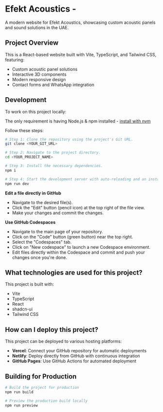 # Efekt Acoustics -

A modern website for Efekt Acoustics, showcasing custom acoustic panels and sound solutions in the UAE.

## Project Overview

This is a React-based website built with Vite, TypeScript, and Tailwind CSS, featuring:
- Custom acoustic panel solutions
- Interactive 3D components
- Modern responsive design
- Contact forms and WhatsApp integration

## Development

To work on this project locally:

The only requirement is having Node.js & npm installed - [install with nvm](https://github.com/nvm-sh/nvm#installing-and-updating)

Follow these steps:

```sh
# Step 1: Clone the repository using the project's Git URL.
git clone <YOUR_GIT_URL>

# Step 2: Navigate to the project directory.
cd <YOUR_PROJECT_NAME>

# Step 3: Install the necessary dependencies.
npm i

# Step 4: Start the development server with auto-reloading and an instant preview.
npm run dev
```

**Edit a file directly in GitHub**

- Navigate to the desired file(s).
- Click the "Edit" button (pencil icon) at the top right of the file view.
- Make your changes and commit the changes.

**Use GitHub Codespaces**

- Navigate to the main page of your repository.
- Click on the "Code" button (green button) near the top right.
- Select the "Codespaces" tab.
- Click on "New codespace" to launch a new Codespace environment.
- Edit files directly within the Codespace and commit and push your changes once you're done.

## What technologies are used for this project?

This project is built with:

- Vite
- TypeScript
- React
- shadcn-ui
- Tailwind CSS

## How can I deploy this project?

This project can be deployed to various hosting platforms:

- **Vercel**: Connect your GitHub repository for automatic deployments
- **Netlify**: Deploy directly from GitHub with continuous integration
- **GitHub Pages**: Use GitHub Actions for automated deployment

## Building for Production

```sh
# Build the project for production
npm run build

# Preview the production build locally
npm run preview
```
